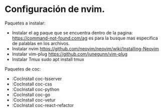 # Configuración de nvim.

Paquetes a instalar:

- Instalar el ag paque que se encuentra dentro de la pagina: https://command-not-found.com/ag es para la busque mas especifica de palablas en los archivos.
- Instalar nvim https://github.com/neovim/neovim/wiki/Installing-Neovim
- Instalar vim-plug https://github.com/junegunn/vim-plug
- Instalar Tmux sudo apt install tmux

Paquetes de coc:

- :CocInstall coc-tsserver
- :CocInstall coc-css
- :CocInstall coc-python
- :CocInstall coc-go
- :CocInstall coc-vetur
- :CocInstall coc-react-refactor
